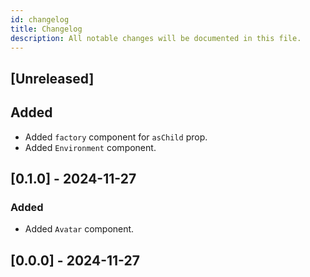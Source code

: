```yaml
---
id: changelog
title: Changelog
description: All notable changes will be documented in this file.
---
```


## [Unreleased]

## Added

- Added `factory` component for `asChild` prop.
- Added `Environment` component.

## [0.1.0] - 2024-11-27

### Added

- Added `Avatar` component.

## [0.0.0] - 2024-11-27
